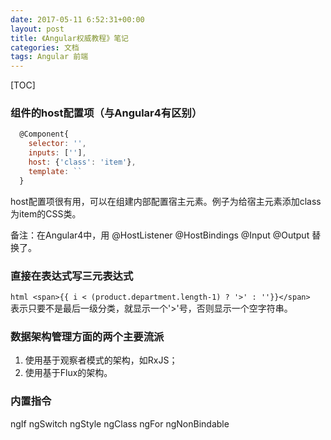 ```yaml
---
date: 2017-05-11 6:52:31+00:00
layout: post
title: 《Angular权威教程》笔记
categories: 文档
tags: Angular 前端
---
```


[TOC]

### 组件的host配置项（与Angular4有区别）
```javascript
  @Component{
    selector: '',
    inputs: [''],
    host: {'class': 'item'},
    template: ``
  }
```
host配置项很有用，可以在组建内部配置宿主元素。例子为给宿主元素添加class为item的CSS类。  

备注：在Angular4中，用 @HostListener @HostBindings @Input @Output 替换了。


### 直接在表达式写三元表达式
`html
<span>{{ i < (product.department.length-1) ? '>' : ''}}</span>
`  
表示只要不是最后一级分类，就显示一个'>'号，否则显示一个空字符串。


### 数据架构管理方面的两个主要流派
1. 使用基于观察者模式的架构，如RxJS；
2. 使用基于Flux的架构。

### 内置指令
ngIf ngSwitch ngStyle ngClass ngFor ngNonBindable
